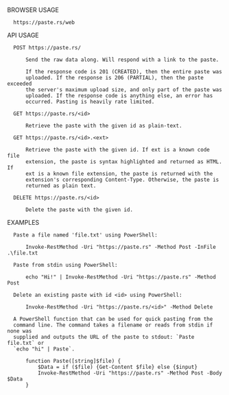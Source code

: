   BROWSER USAGE

      https://paste.rs/web

  API USAGE

      POST https://paste.rs/

          Send the raw data along. Will respond with a link to the paste.

          If the response code is 201 (CREATED), then the entire paste was
          uploaded. If the response is 206 (PARTIAL), then the paste exceeded
          the server's maximum upload size, and only part of the paste was
          uploaded. If the response code is anything else, an error has
          occurred. Pasting is heavily rate limited.

      GET https://paste.rs/<id>

          Retrieve the paste with the given id as plain-text.

      GET https://paste.rs/<id>.<ext>

          Retrieve the paste with the given id. If ext is a known code file
          extension, the paste is syntax highlighted and returned as HTML. If
          ext is a known file extension, the paste is returned with the
          extension's corresponding Content-Type. Otherwise, the paste is
          returned as plain text.

      DELETE https://paste.rs/<id>

          Delete the paste with the given id.

  EXAMPLES

      Paste a file named 'file.txt' using PowerShell:

          Invoke-RestMethod -Uri "https://paste.rs" -Method Post -InFile .\file.txt

      Paste from stdin using PowerShell:

          echo "Hi!" | Invoke-RestMethod -Uri "https://paste.rs" -Method Post

      Delete an existing paste with id <id> using PowerShell:

          Invoke-RestMethod -Uri "https://paste.rs/<id>" -Method Delete

      A PowerShell function that can be used for quick pasting from the
      command line. The command takes a filename or reads from stdin if none was
      supplied and outputs the URL of the paste to stdout: `Paste file.txt` or
      `echo "hi" | Paste`.

          function Paste([string]$file) {
              $Data = if ($file) {Get-Content $file} else {$input}
              Invoke-RestMethod -Uri "https://paste.rs" -Method Post -Body $Data
          }